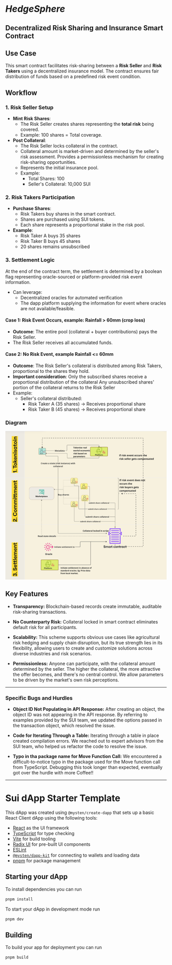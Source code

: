 
# _HedgeSphere_
## Decentralized Risk Sharing and Insurance Smart Contract

## Use Case
This smart contract facilitates risk-sharing between a **Risk Seller** and **Risk Takers** using a decentralized insurance model. The contract ensures fair distribution of funds based on a predefined risk event condition.

## Workflow

### 1. Risk Seller Setup
* **Mint Risk Shares**:
  * The Risk Seller creates shares representing the **total risk** being covered.
  * Example: 100 shares = Total coverage.
* **Post Collateral**:
  * The Risk Seller locks collateral in the contract.
  * Collateral amount is market-driven and determined by the seller's risk assessment. Provides a permissionless mechanism for creating risk-sharing opportunities.
  * Represents the initial insurance pool.
  * Example:
    * Total Shares: 100
    * Seller's Collateral: 10,000 SUI

### 2. Risk Takers Participation
* **Purchase Shares**:
  * Risk Takers buy shares in the smart contract.
  * Shares are purchased using SUI tokens.
  * Each share represents a proportional stake in the risk pool.
* **Example**:
  * Risk Taker A buys 35 shares
  * Risk Taker B buys 45 shares
  * 20 shares remains unsubscribed

### 3. Settlement Logic
At the end of the contract term, the settlement is determined by a boolean flag representing oracle-sourced or platform-provided risk event information.
* Can leverage:
  * Decentralized oracles for automated verification
  * The dapp platform supplying the information for event where oracles are not available/feasible.
  
#### Case 1: Risk Event Occurs, example: Rainfall > 60mm (crop loss)
* **Outcome**: The entire pool (collateral + buyer contributions) pays the Risk Seller.
* The Risk Seller receives all accumulated funds.

#### Case 2: No Risk Event, example Rainfall <= 60mm 
* **Outcome**: The Risk Seller's collateral is distributed among Risk Takers, proportional to the shares they hold.
* **Important consideration**:
Only the subscribed shares receive a proportional distribution of the collateral
Any unsubscribed shares' portion of the collateral returns to the Risk Seller
* Example:
  * Seller's collateral distributed:
    * Risk Taker A (35 shares) → Receives proportional share
    * Risk Taker B (45 shares) → Receives proportional share


### Diagram

![diagram.png](docs/diagram.png)

## Key Features
- **Transparency:** Blockchain-based records create immutable, auditable risk-sharing transactions.



- **No Counterparty Risk:** Collateral locked in smart contract eliminates default risk for all participants.


- **Scalability:** This scheme supports obvious use cases like agricultural risk hedging and supply chain disruption, but its true strength lies in its flexibility, allowing users to create and customize solutions across diverse industries and risk scenarios.


- **Permissionless:** Anyone can participate, with the collateral amount determined by the seller. The higher the collateral, the more attractive the offer becomes, and there's no central control. We allow parameters to be driven by the market's own risk perceptions.

---------------------------------

### Specific Bugs and Hurdles
- **Object ID Not Populating in API Response:** After creating an object, the object ID was not appearing in the API response. By referring to examples provided by the SUI team, we updated the options passed in the transaction object, which resolved the issue.


- **Code for Iterating Through a Table:** Iterating through a table in place created compilation errors. We reached out to expert advisors from the SUI team, who helped us refactor the code to resolve the issue.


- **Typo in tha package name for Move Function Call:** We encountered a difficult-to-notice typo in the package used for the Move function call from TypeScript. Debugging this took longer than expected, eventually got over the hurdle with more Coffee!!
---------------------------------




# Sui dApp Starter Template

This dApp was created using `@mysten/create-dapp` that sets up a basic React
Client dApp using the following tools:

- [React](https://react.dev/) as the UI framework
- [TypeScript](https://www.typescriptlang.org/) for type checking
- [Vite](https://vitejs.dev/) for build tooling
- [Radix UI](https://www.radix-ui.com/) for pre-built UI components
- [ESLint](https://eslint.org/)
- [`@mysten/dapp-kit`](https://sdk.mystenlabs.com/dapp-kit) for connecting to
  wallets and loading data
- [pnpm](https://pnpm.io/) for package management

## Starting your dApp

To install dependencies you can run

```bash
pnpm install
```

To start your dApp in development mode run

```bash
pnpm dev
```

## Building

To build your app for deployment you can run

```bash
pnpm build
```
